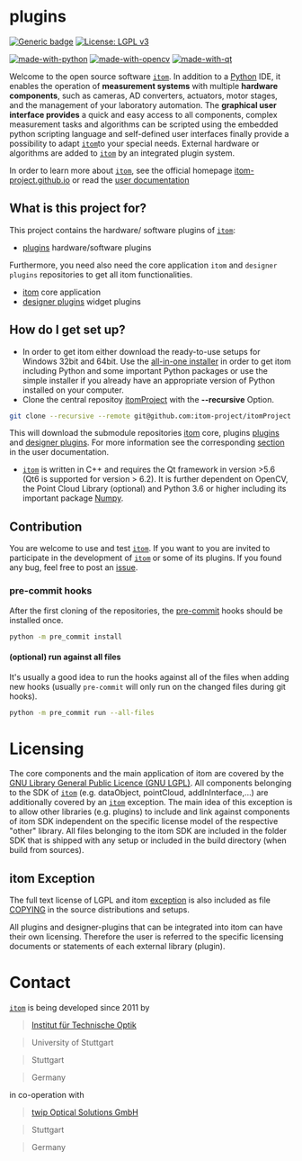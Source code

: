 # plugins

[![Generic badge](https://img.shields.io/badge/powered%20by-ITO-blue)](https://www.ito.uni-stuttgart.de/)
[![License: LGPL v3](https://img.shields.io/badge/License-LGPL_v3-blue.svg)](https://www.gnu.org/licenses/lgpl-3.0)

[![made-with-python](https://img.shields.io/badge/Made%20with-Python-1f425f.svg)](https://www.python.org/)
[![made-with-opencv](https://img.shields.io/badge/Made%20by-OpenCV-green)](https://opencv.org/)
[![made-with-qt](https://img.shields.io/badge/Made%20by-Qt-brightgreen)](https://www.qt.io/product/framework)

Welcome to the open source software [``itom``](https://itom-project.github.io/ "``itom``"). In addition to a [Python](https://www.python.org/ "Python") IDE, it enables the operation of **measurement systems** with multiple **hardware components**, such as cameras, AD converters, actuators, motor stages, and the management of your laboratory automation. The **graphical user interface provides** a quick and easy access to all components, complex measurement tasks and algorithms can be scripted using the embedded python scripting language and self-defined user interfaces finally provide a possibility to adapt [``itom``](https://itom-project.github.io/ "``itom``")to your special needs. External hardware or algorithms are added to [``itom``](https://itom-project.github.io/ "``itom``") by an integrated plugin system.

In order to learn more about [``itom``](https://itom-project.github.io/ "``itom``"), see the official homepage [itom-project.github.io](https://itom-project.github.io/) or read the [user documentation](https://itom-project.github.io/latest/docs/index.html)

## What is this project for?

This project contains the hardware/ software plugins of [``itom``](https://github.com/itom-project/itom):
* [plugins](https://github.com/itom-project/plugins) hardware/software plugins

Furthermore, you need also need the core application ``itom`` and ``designer plugins`` repositories to get all itom functionalities.
* [itom](https://github.com/itom-project/itom) core application
* [designer plugins](https://github.com/itom-project/designerPlugins) widget plugins

## How do I get set up?

* In order to get itom either download the ready-to-use setups for Windows 32bit and 64bit. Use the [all-in-one installer](https://sourceforge.net/projects/itom/files/all-in-one-build-setup/ "all-in-one installer") in order to get itom including Python and some important Python packages or use the simple installer if you already have an appropriate version of Python installed on your computer.
* Clone the central repositoy [itomProject](https://github.com/itom-project/itomProject) with the **--recursive** Option.
```bash
git clone --recursive --remote git@github.com:itom-project/itomProject.git
```
This will download the submodule repositories [itom](https://github.com/itom-project/itom) core, plugins [plugins](https://github.com/itom-project/plugins) and [designer plugins](https://github.com/itom-project/designerPlugins). For more information see the corresponding [section](https://itom-project.github.io/latest/docs/02_installation/build_dependencies.html) in the user documentation.
* [``itom``](https://itom-project.github.io/ "``itom``") is written in C++ and requires the Qt framework in version >5.6 (Qt6 is supported for version > 6.2). It is further dependent on OpenCV, the Point Cloud Library (optional) and Python 3.6 or higher including its important package [Numpy](https://numpy.org/doc/stable/index.html "Numpy").


## Contribution

You are welcome to use and test [``itom``](https://itom-project.github.io/ "``itom``"). If you want to you are invited to participate in the development of [``itom``](https://itom-project.github.io/ "``itom``") or some of its plugins. If you found any bug, feel free to post an [issue](https://github.com/itom-project/itom/issues "issue").

### pre-commit hooks
After the first cloning of the repositories, the [pre-commit](https://pre-commit.com/ "pre-commit") hooks should be installed once.
```bash
python -m pre_commit install
```
#### (optional) run against all files
It's usually a good idea to run the hooks against all of the files when adding new hooks (usually ``pre-commit`` will only run on the changed files during git hooks).
```bash
python -m pre_commit run --all-files
```

# Licensing
The core components and the main application of itom are covered by the [GNU Library General Public Licence (GNU LGPL)](https://github.com/itom-project/itom/blob/master/COPYING.txt "GNU Library General Public Licence (GNU LGPL)"). All components belonging to the SDK of [``itom``](https://itom-project.github.io/ "``itom``") (e.g. dataObject, pointCloud, addInInterface,…) are additionally covered by an [``itom``](https://itom-project.github.io/ "``itom``") exception. The main idea of this exception is to allow other libraries (e.g. plugins) to include and link against components of itom SDK independent on the specific license model of the respective "other" library. All files belonging to the itom SDK are included in the folder SDK that is shipped with any setup or included in the build directory (when build from sources).

## itom Exception
The full text license of LGPL and itom [exception](https://github.com/itom-project/itom/blob/master/LGPL_EXCEPTION.txt "exception") is also included as file [COPYING](https://github.com/itom-project/itom/blob/master/COPYING.txt "COPYING") in the source distributions and setups.

All plugins and designer-plugins that can be integrated into itom can have their own licensing. Therefore the user is referred to the specific licensing documents or statements of each external library (plugin).

# Contact

[``itom``](https://itom-project.github.io/ "``itom``") is being developed since 2011 by

> [Institut für Technische Optik](http://www.uni-stuttgart.de/ito)

> University of Stuttgart

> Stuttgart

> Germany

in co-operation with
> [twip Optical Solutions GmbH](http://www.twip-os.com)

> Stuttgart

> Germany
